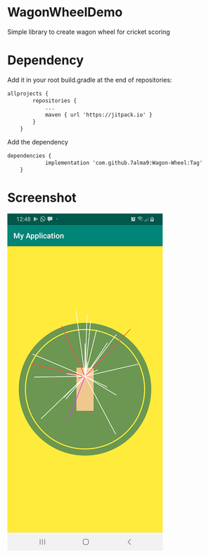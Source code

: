# WagonWheelDemo
 
Simple library to create wagon wheel for cricket scoring

# Dependency
Add it in your root build.gradle at the end of repositories:
```
allprojects {
		repositories {
			...
			maven { url 'https://jitpack.io' }
		}
	}
 ```
Add the dependency
```
dependencies {
	        implementation 'com.github.7alma9:Wagon-Wheel:Tag'
	}
 ```

# Screenshot
![Screen shot](https://github.com/7alma9/Wagon-Wheel/blob/master/screenshot/device-2019-12-08-004831.png)
